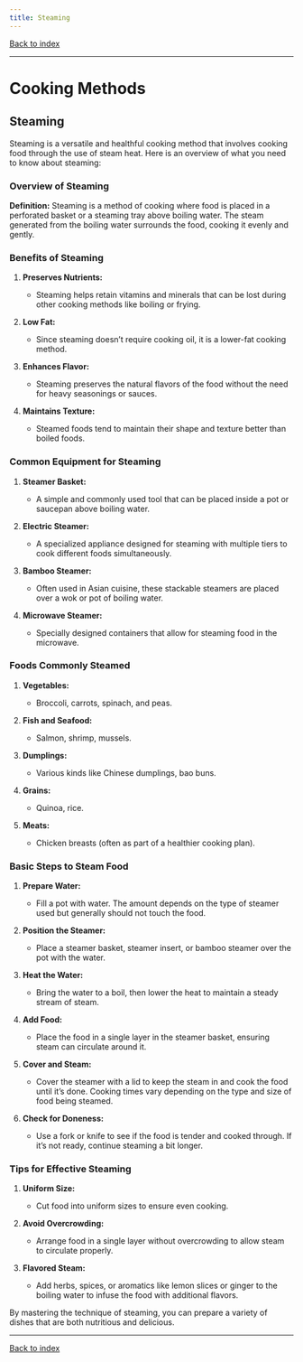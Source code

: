 ```yaml
---
title: Steaming
---
```


[Back to index](index.html)

---
# Cooking Methods
## Steaming

Steaming is a versatile and healthful cooking method that involves cooking food through the use of steam heat. Here is an overview of what you need to know about steaming:

### Overview of Steaming

**Definition:**
Steaming is a method of cooking where food is placed in a perforated basket or a steaming tray above boiling water. The steam generated from the boiling water surrounds the food, cooking it evenly and gently.

### Benefits of Steaming

1. **Preserves Nutrients:**
   - Steaming helps retain vitamins and minerals that can be lost during other cooking methods like boiling or frying.
   
2. **Low Fat:**
   - Since steaming doesn’t require cooking oil, it is a lower-fat cooking method.
   
3. **Enhances Flavor:**
   - Steaming preserves the natural flavors of the food without the need for heavy seasonings or sauces.
   
4. **Maintains Texture:**
   - Steamed foods tend to maintain their shape and texture better than boiled foods.

### Common Equipment for Steaming

1. **Steamer Basket:**
   - A simple and commonly used tool that can be placed inside a pot or saucepan above boiling water.

2. **Electric Steamer:**
   - A specialized appliance designed for steaming with multiple tiers to cook different foods simultaneously.
   
3. **Bamboo Steamer:**
   - Often used in Asian cuisine, these stackable steamers are placed over a wok or pot of boiling water.
   
4. **Microwave Steamer:**
   - Specially designed containers that allow for steaming food in the microwave.

### Foods Commonly Steamed

1. **Vegetables:**
   - Broccoli, carrots, spinach, and peas.
   
2. **Fish and Seafood:**
   - Salmon, shrimp, mussels.
   
3. **Dumplings:**
   - Various kinds like Chinese dumplings, bao buns.
   
4. **Grains:**
   - Quinoa, rice.
   
5. **Meats:**
   - Chicken breasts (often as part of a healthier cooking plan).

### Basic Steps to Steam Food

1. **Prepare Water:**
   - Fill a pot with water. The amount depends on the type of steamer used but generally should not touch the food.
   
2. **Position the Steamer:**
   - Place a steamer basket, steamer insert, or bamboo steamer over the pot with the water.
   
3. **Heat the Water:**
   - Bring the water to a boil, then lower the heat to maintain a steady stream of steam.
   
4. **Add Food:**
   - Place the food in a single layer in the steamer basket, ensuring steam can circulate around it.
   
5. **Cover and Steam:**
   - Cover the steamer with a lid to keep the steam in and cook the food until it’s done. Cooking times vary depending on the type and size of food being steamed.
   
6. **Check for Doneness:**
   - Use a fork or knife to see if the food is tender and cooked through. If it’s not ready, continue steaming a bit longer.
   
### Tips for Effective Steaming

1. **Uniform Size:**
   - Cut food into uniform sizes to ensure even cooking.
   
2. **Avoid Overcrowding:**
   - Arrange food in a single layer without overcrowding to allow steam to circulate properly.
   
3. **Flavored Steam:**
   - Add herbs, spices, or aromatics like lemon slices or ginger to the boiling water to infuse the food with additional flavors.

By mastering the technique of steaming, you can prepare a variety of dishes that are both nutritious and delicious.

---
[Back to index](index.html)
